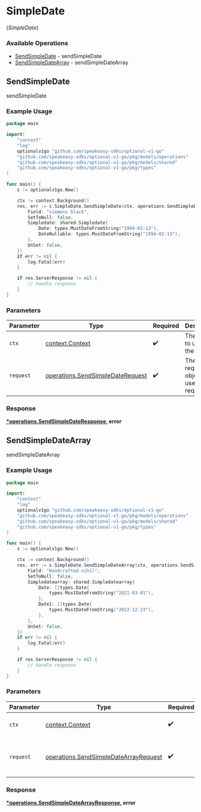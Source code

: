 # SimpleDate
(*SimpleDate*)

### Available Operations

* [SendSimpleDate](#sendsimpledate) - sendSimpleDate
* [SendSimpleDateArray](#sendsimpledatearray) - sendSimpleDateArray

## SendSimpleDate

sendSimpleDate

### Example Usage

```go
package main

import(
	"context"
	"log"
	optionalv1go "github.com/speakeasy-sdks/optional-v1-go"
	"github.com/speakeasy-sdks/optional-v1-go/pkg/models/operations"
	"github.com/speakeasy-sdks/optional-v1-go/pkg/models/shared"
	"github.com/speakeasy-sdks/optional-v1-go/pkg/types"
)

func main() {
    s := optionalv1go.New()

    ctx := context.Background()
    res, err := s.SimpleDate.SendSimpleDate(ctx, operations.SendSimpleDateRequest{
        Field: "siemens black",
        SetToNull: false,
        Simpledate: shared.Simpledate{
            Date: types.MustDateFromString("1994-02-13"),
            DateNullable: types.MustDateFromString("1994-02-13"),
        },
        UnSet: false,
    })
    if err != nil {
        log.Fatal(err)
    }

    if res.ServerResponse != nil {
        // handle response
    }
}
```

### Parameters

| Parameter                                                                            | Type                                                                                 | Required                                                                             | Description                                                                          |
| ------------------------------------------------------------------------------------ | ------------------------------------------------------------------------------------ | ------------------------------------------------------------------------------------ | ------------------------------------------------------------------------------------ |
| `ctx`                                                                                | [context.Context](https://pkg.go.dev/context#Context)                                | :heavy_check_mark:                                                                   | The context to use for the request.                                                  |
| `request`                                                                            | [operations.SendSimpleDateRequest](../../models/operations/sendsimpledaterequest.md) | :heavy_check_mark:                                                                   | The request object to use for the request.                                           |


### Response

**[*operations.SendSimpleDateResponse](../../models/operations/sendsimpledateresponse.md), error**


## SendSimpleDateArray

sendSimpleDateArray

### Example Usage

```go
package main

import(
	"context"
	"log"
	optionalv1go "github.com/speakeasy-sdks/optional-v1-go"
	"github.com/speakeasy-sdks/optional-v1-go/pkg/models/operations"
	"github.com/speakeasy-sdks/optional-v1-go/pkg/models/shared"
	"github.com/speakeasy-sdks/optional-v1-go/pkg/types"
)

func main() {
    s := optionalv1go.New()

    ctx := context.Background()
    res, err := s.SimpleDate.SendSimpleDateArray(ctx, operations.SendSimpleDateArrayRequest{
        Field: "Handcrafted nihil",
        SetToNull: false,
        Simpledatearray: shared.Simpledatearray{
            Date: []types.Date{
                types.MustDateFromString("2021-03-01"),
            },
            Date1: []types.Date{
                types.MustDateFromString("2022-12-23"),
            },
        },
        UnSet: false,
    })
    if err != nil {
        log.Fatal(err)
    }

    if res.ServerResponse != nil {
        // handle response
    }
}
```

### Parameters

| Parameter                                                                                      | Type                                                                                           | Required                                                                                       | Description                                                                                    |
| ---------------------------------------------------------------------------------------------- | ---------------------------------------------------------------------------------------------- | ---------------------------------------------------------------------------------------------- | ---------------------------------------------------------------------------------------------- |
| `ctx`                                                                                          | [context.Context](https://pkg.go.dev/context#Context)                                          | :heavy_check_mark:                                                                             | The context to use for the request.                                                            |
| `request`                                                                                      | [operations.SendSimpleDateArrayRequest](../../models/operations/sendsimpledatearrayrequest.md) | :heavy_check_mark:                                                                             | The request object to use for the request.                                                     |


### Response

**[*operations.SendSimpleDateArrayResponse](../../models/operations/sendsimpledatearrayresponse.md), error**

